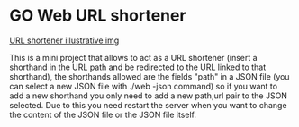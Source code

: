 # GO Web URL shortener

[URL shortener illustrative img]([image_url](https://www.dignited.com/wp-content/uploads/2019/08/Best-URL-Shortening-Tools-For-2018-1024x768.jpg)) 

This is a mini project that allows to act as a URL shortener (insert a shorthand in the URL path and be redirected to the URL linked to that shorthand),
the shorthands allowed are the fields "path" in a JSON file (you can select a new JSON file with ./web -json command) so if you want to add a new shorthand you only need to add a new path,url pair to the JSON selected.
Due to this you need restart the server when you want to change the content of the JSON file or the JSON file itself.
